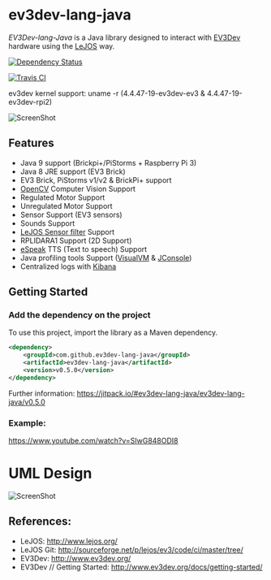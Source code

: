 # ev3dev-lang-java

*EV3Dev-lang-Java* is a Java library designed to interact with [EV3Dev](http://www.ev3dev.org/) hardware using the [LeJOS](http://www.lejos.org/) way.

[![Dependency Status](https://www.versioneye.com/user/projects/5904679be57fd500418cacdc/badge.svg?style=flat-square)](https://www.versioneye.com/user/projects/5904679be57fd500418cacdc)

[![Travis CI](https://travis-ci.org/ev3dev-lang-java/ev3dev-lang-java.svg?branch=develop)](https://travis-ci.org/ev3dev-lang-java/ev3dev-lang-java)

ev3dev kernel support: uname -r (4.4.47-19-ev3dev-ev3 & 4.4.47-19-ev3dev-rpi2)

![ScreenShot](https://raw.githubusercontent.com/jabrena/ev3dev-lang-java/master/docs/images/theThreeAmigos.jpg)

## Features

* Java 9 support (Brickpi+/PiStorms + Raspberry Pi 3)
* Java 8 JRE support (EV3 Brick)
* EV3 Brick, PiStorms v1/v2 &amp; BrickPi+ support
* [OpenCV](http://opencv.org/) Computer Vision Support
* Regulated Motor Support
* Unregulated Motor Support
* Sensor Support (EV3 sensors)
* Sounds Support
* [LeJOS Sensor filter](http://sourceforge.net/p/lejos/wiki/Sensor%20Framework/) Support
* RPLIDARA1 Support (2D Support)
* [eSpeak](http://espeak.sourceforge.net/) TTS (Text to speech) Support
* Java profiling tools Support ([VisualVM](https://visualvm.java.net/) & [JConsole](http://docs.oracle.com/javase/7/docs/technotes/guides/management/jconsole.html))
* Centralized logs with [Kibana](https://www.elastic.co/products/kibana)

## Getting Started

### Add the dependency on the project

To use this project, import the library as a Maven dependency.

``` xml
<dependency>
    <groupId>com.github.ev3dev-lang-java</groupId>
    <artifactId>ev3dev-lang-java</artifactId>
    <version>v0.5.0</version>
</dependency>
```
	
Further information: https://jitpack.io/#ev3dev-lang-java/ev3dev-lang-java/v0.5.0

### Example:

https://www.youtube.com/watch?v=SIwG848ODI8

# UML Design

![ScreenShot](https://raw.githubusercontent.com/jabrena/ev3dev-lang-java/master/docs/uml/graph.png)

## References:

* LeJOS: http://www.lejos.org/
* LeJOS Git: http://sourceforge.net/p/lejos/ev3/code/ci/master/tree/ 
* EV3Dev: http://www.ev3dev.org/
* EV3Dev // Getting Started: http://www.ev3dev.org/docs/getting-started/

